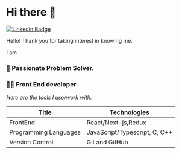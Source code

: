 # Hi there 👋

[![Linkedin Badge](https://img.shields.io/badge/-LinkedIn-blue?style=for-the-badge&logo=Linkedin&logoColor=white&link=https://pk.linkedin.com/in/ahtisham-alam99)](https://pk.linkedin.com/in/ahtisham-alam99)

<!-- [![Laptop Badge](https://img.shields.io/badge/-Portfolio-red?style=for-the-badge&logoColor=white&link=https://www.sajeelaalam.com)](https://www.sajeelaalam.com) -->

Hello! Thank you for taking interest in knowing me.

I am

### 🎲 Passionate Problem Solver.

### 👨‍💻 Front End developer.


_Here are the tools I use/work with._

| Title                 | Technologies                                              |
| --------------------- | --------------------------------------------------------- |
| FrontEnd              | React/Next-js,Redux                                      |
| Programming Languages | JavaScript/Typescript, C, C++                             |
| Version Control       | Git and GitHub                                            |

